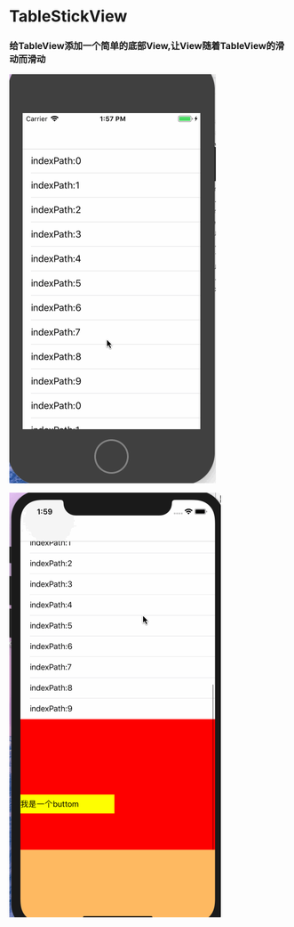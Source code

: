 # TableStickView

### 给TableView添加一个简单的底部View,让View随着TableView的滑动而滑动

![image](https://github.com/SharickHot/TableStickView/blob/master/iPhone5.gif)

![image](https://github.com/SharickHot/TableStickView/blob/master/iPhonexr.gif)
